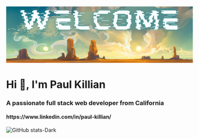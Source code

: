 ![Planet Arcadia(1).png](https://github.com/PaulKillian/PaulKillian/blob/main/Planet%20Arcadia%20(1).png)

<h1>Hi 👋, I'm Paul Killian</h1>
<h3>A passionate full stack web developer from California</h3>
<h4>https://www.linkedin.com/in/paul-killian/</h4>

![GitHub stats-Dark](https://github-readme-stats.vercel.app/api?username=paulkillian&show_icons=true&theme=dark#gh-dark-mode-only)

